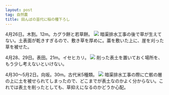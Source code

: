 ```yaml
---
layout: post
tag: 自然農
title: 田んぼの苗代に稲の種下ろし
---
```

4月26日。木割。12m。カグラ餅と若草餅。
![](https://kobapan.com/f/17067064777_2699a35975.jpg)
暗渠排水工事の後で草が生えてない。土表面が乾きすぎるので、敷き草を厚めに。藁を敷いた上に、崖を刈った草を被せた。

4月28、29日。表田。21m。イセヒカリ。
![](https://kobapan.com/f/17120898709_988258f23f.jpg)
削った表土を置いておく場所を、もう少し考えないといけない。

4月30〜5月2日。向坂。30m。古代米5種類。
![](https://kobapan.com/f/17363377176_ee73b7a53a.jpg)
暗渠排水工事の際に亡骸の層の上に土を被せられてしまったので、どこまでが表土なのかよく分からない。これでは表土を削ったとしても、草抑えになるのかどうか心配。

